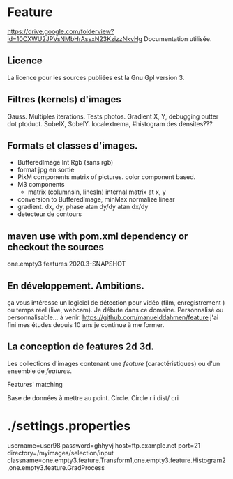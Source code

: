 
# Feature

https://drive.google.com/folderview?id=10CXWU2JPVsNMbHrAssxN23KzizzNkvHg
Documentation utilisée.

## Licence
La licence pour les sources publiées est la Gnu Gpl version 3.
## Filtres (kernels) d'images
Gauss. Multiples iterations. Tests  photos.
Gradient X, Y, debugging outter dot ptoduct. 
SobelX, SobelY. localextrema, #histogram des densites???

## Formats et classes d'images. 
- BufferedImage Int Rgb (sans rgb)
- format jpg en sortie
- PixM components matrix of pictures. 
color component based. 
- M3 components 
  + matrix (columnsIn, linesIn) internal
  matrix at x, y
- conversion to BufferedImage, minMax normalize
linear
- gradient. dx, dy, phase atan dy/dy atan dx/dy
- detecteur de contours
## maven use with pom.xml dependency or checkout the sources
<dependency>
    <groupId>one.empty3</groupId>
    <artifactId>features</artifactId>
    <version>2020.3-SNAPSHOT</version>
</dependency>


## En développement. Ambitions.
ça vous intéresse un logiciel de détection pour vidéo (film, enregistrement ) ou temps réel (live, webcam). Je débute dans ce domaine. Personnalisé ou personnalisable...
à venir. 
https://github.com/manuelddahmen/feature 
j'ai fini mes études depuis 10 ans je continue à me former.
## La conception de features 2d 3d.

Les collections d'images contenant une
_feature_ (caractéristiques) ou d'un ensemble
de _features_.

Features' matching

Base de données à mettre au point.
Circle. Circle r i dist/ cri

# ./settings.properties
username=user98
password=ghhyvj
host=ftp.example.net
port=21
directory=/myimages/selection/input
classname=one.empty3.feature.Transform1,one.empty3.feature.Histogram2,one.empty3.feature.GradProcess

